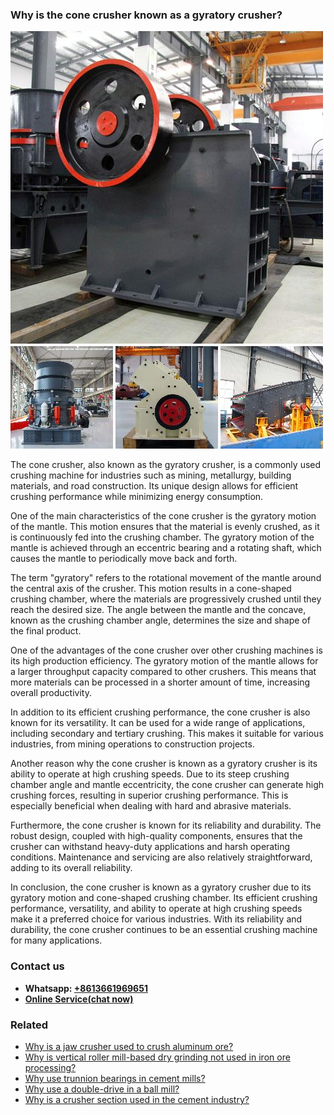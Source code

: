<h3>Why is the cone crusher known as a gyratory crusher?</h3><img src='1701671437.jpg' alt=''><p>The cone crusher, also known as the gyratory crusher, is a commonly used crushing machine for industries such as mining, metallurgy, building materials, and road construction. Its unique design allows for efficient crushing performance while minimizing energy consumption.</p><p>One of the main characteristics of the cone crusher is the gyratory motion of the mantle. This motion ensures that the material is evenly crushed, as it is continuously fed into the crushing chamber. The gyratory motion of the mantle is achieved through an eccentric bearing and a rotating shaft, which causes the mantle to periodically move back and forth.</p><p>The term "gyratory" refers to the rotational movement of the mantle around the central axis of the crusher. This motion results in a cone-shaped crushing chamber, where the materials are progressively crushed until they reach the desired size. The angle between the mantle and the concave, known as the crushing chamber angle, determines the size and shape of the final product.</p><p>One of the advantages of the cone crusher over other crushing machines is its high production efficiency. The gyratory motion of the mantle allows for a larger throughput capacity compared to other crushers. This means that more materials can be processed in a shorter amount of time, increasing overall productivity.</p><p>In addition to its efficient crushing performance, the cone crusher is also known for its versatility. It can be used for a wide range of applications, including secondary and tertiary crushing. This makes it suitable for various industries, from mining operations to construction projects.</p><p>Another reason why the cone crusher is known as a gyratory crusher is its ability to operate at high crushing speeds. Due to its steep crushing chamber angle and mantle eccentricity, the cone crusher can generate high crushing forces, resulting in superior crushing performance. This is especially beneficial when dealing with hard and abrasive materials.</p><p>Furthermore, the cone crusher is known for its reliability and durability. The robust design, coupled with high-quality components, ensures that the crusher can withstand heavy-duty applications and harsh operating conditions. Maintenance and servicing are also relatively straightforward, adding to its overall reliability.</p><p>In conclusion, the cone crusher is known as a gyratory crusher due to its gyratory motion and cone-shaped crushing chamber. Its efficient crushing performance, versatility, and ability to operate at high crushing speeds make it a preferred choice for various industries. With its reliability and durability, the cone crusher continues to be an essential crushing machine for many applications.</p><h3>Contact us</h3><ul><li><strong>Whatsapp:&nbsp;<a href="https://wa.me/8613661969651">+8613661969651</a></strong></li><li><a href="https://swt.shibang-china.com/?git&amp;zhl"><strong>Online Service(chat now)</strong></a></li></ul><h3>Related</h3><ul><li><a href='Why%20is%20a%20jaw%20crusher%20used%20to%20crush%20aluminum%20ore%3F.md'>Why is a jaw crusher used to crush aluminum ore?</a></li><li><a href='Why%20is%20vertical%20roller%20mill-based%20dry%20grinding%20not%20used%20in%20iron%20ore%20processing%3F.md'>Why is vertical roller mill-based dry grinding not used in iron ore processing?</a></li><li><a href='Why%20use%20trunnion%20bearings%20in%20cement%20mills%3F.md'>Why use trunnion bearings in cement mills?</a></li><li><a href='Why%20use%20a%20double-drive%20in%20a%20ball%20mill%3F.md'>Why use a double-drive in a ball mill?</a></li><li><a href='Why%20is%20a%20crusher%20section%20used%20in%20the%20cement%20industry%3F.md'>Why is a crusher section used in the cement industry?</a></li></ul>